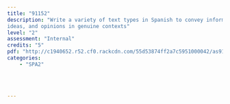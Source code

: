 ```yaml
---
title: "91152"
description: "Write a variety of text types in Spanish to convey information, 
ideas, and opinions in genuine contexts"
level: "2"
assessment: "Internal"
credits: "5"
pdf: "http://c1940652.r52.cf0.rackcdn.com/55d53874ff2a7c5951000042/as91152.pdf"
categories:
    - "SPA2"
    
    
    
    
---
```


